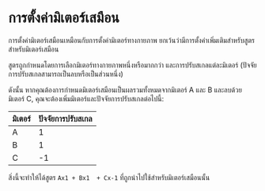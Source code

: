 # การตั้งค่ามิเตอร์เสมือน

การตั้งค่ามิเตอร์เสมือนเหมือนกับการตั้งค่ามิเตอร์ทางกายภาพ ยกเว้นว่ามีการตั้งค่าเพิ่มเติมสำหรับสูตรสำหรับมิเตอร์เสมือน

สูตรถูกกำหนดโดยการเลือกมิเตอร์ทางกายภาพหนึ่งหรือมากกว่า และการปรับสเกลแต่ละมิเตอร์ (ปัจจัยการปรับสเกลสามารถเป็นลบหรือเป็นส่วนหนึ่ง)

ดังนั้น หากคุณต้องการกำหนดมิเตอร์เสมือนเป็นผลรวมทั้งหมดจากมิเตอร์ A และ B และลบด้วยมิเตอร์ C, คุณจะต้องเพิ่มมิเตอร์และปัจจัยการปรับสเกลต่อไปนี้:

| มิเตอร์ | ปัจจัยการปรับสเกล |
| ----- | -------------- |
| A     | 1              |
| B     | 1              |
| C     | -1             |

สิ่งนี้จะทำให้ได้สูตร `Ax1 + Bx1  + Cx-1` ที่ถูกนำไปใช้สำหรับมิเตอร์เสมือนนั้น